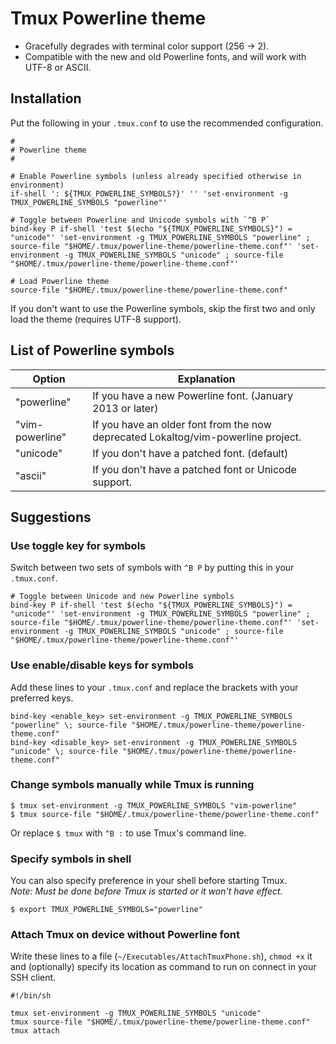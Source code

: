 Tmux Powerline theme
====================

* Gracefully degrades with terminal color support (256 → 2).
* Compatible with the new and old Powerline fonts, and will work with UTF-8 or ASCII.

## Installation
Put the following in your `.tmux.conf` to use the recommended configuration.

    #
    # Powerline theme
    #
    
    # Enable Powerline symbols (unless already specified otherwise in environment)
    if-shell ': ${TMUX_POWERLINE_SYMBOLS?}' '' 'set-environment -g TMUX_POWERLINE_SYMBOLS "powerline"'
    
    # Toggle between Powerline and Unicode symbols with `^B P`
    bind-key P if-shell 'test $(echo "${TMUX_POWERLINE_SYMBOLS}") = "unicode"' 'set-environment -g TMUX_POWERLINE_SYMBOLS "powerline" ; source-file "$HOME/.tmux/powerline-theme/powerline-theme.conf"' 'set-environment -g TMUX_POWERLINE_SYMBOLS "unicode" ; source-file "$HOME/.tmux/powerline-theme/powerline-theme.conf"'
    
    # Load Powerline theme
    source-file "$HOME/.tmux/powerline-theme/powerline-theme.conf"

If you don't want to use the Powerline symbols, skip the first two and only load
the theme (requires UTF-8 support).

## List of Powerline symbols

| Option          | Explanation
| --------------- | -----------
| "powerline"     | If you have a new Powerline font. (January 2013 or later)
| "vim-powerline" | If you have an older font from the now deprecated Lokaltog/vim-powerline project.
| "unicode"       | If you don't have a patched font. (default)
| "ascii"         | If you don't have a patched font or Unicode support.

## Suggestions

### Use toggle key for symbols
Switch between two sets of symbols with `^B P` by putting this in your `.tmux.conf`.

    # Toggle between Unicode and new Powerline symbols
    bind-key P if-shell 'test $(echo "${TMUX_POWERLINE_SYMBOLS}") = "unicode"' 'set-environment -g TMUX_POWERLINE_SYMBOLS "powerline" ; source-file "$HOME/.tmux/powerline-theme/powerline-theme.conf"' 'set-environment -g TMUX_POWERLINE_SYMBOLS "unicode" ; source-file "$HOME/.tmux/powerline-theme/powerline-theme.conf"'

### Use enable/disable keys for symbols
Add these lines to your `.tmux.conf` and replace the brackets with your preferred keys.

    bind-key <enable_key> set-environment -g TMUX_POWERLINE_SYMBOLS "powerline" \; source-file "$HOME/.tmux/powerline-theme/powerline-theme.conf"
    bind-key <disable_key> set-environment -g TMUX_POWERLINE_SYMBOLS "unicode" \; source-file "$HOME/.tmux/powerline-theme/powerline-theme.conf"

### Change symbols manually while Tmux is running

    $ tmux set-environment -g TMUX_POWERLINE_SYMBOLS "vim-powerline"
    $ tmux source-file "$HOME/.tmux/powerline-theme/powerline-theme.conf"

Or replace `$ tmux` with `^B :` to use Tmux's command line.

### Specify symbols in shell
You can also specify preference in your shell before starting Tmux.  
*Note: Must be done before Tmux is started or it won't have effect.*

    $ export TMUX_POWERLINE_SYMBOLS="powerline"

### Attach Tmux on device without Powerline font
Write these lines to a file (`~/Executables/AttachTmuxPhone.sh`), `chmod +x` it
and (optionally) specify its location as command to run on connect in your SSH client.

    #!/bin/sh
    
    tmux set-environment -g TMUX_POWERLINE_SYMBOLS "unicode"
    tmux source-file "$HOME/.tmux/powerline-theme/powerline-theme.conf"
    tmux attach

